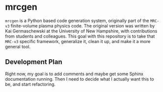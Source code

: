 mrcgen
=========
`mrcgen` is a Python based code generation system, originally part 
of the ``MRC-v3`` finite-volume plasma physics code. The original version
was written by Kai Germaschewski at the University of New Hampshire, with
contributions from students and colleagues. This goal with this repository is to
take that ``MRC-v3`` specific framework, generalize it, clean it up, and make it
a more general tool.

Development Plan
------------------
Right now, my goal is to add comments and maybe get some Sphinx documentation
running. Then I need to decide what I actually want this to be, and start
refactoring.